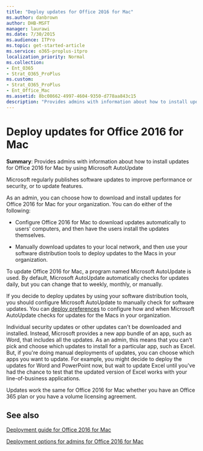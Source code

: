 ```yaml
---
title: "Deploy updates for Office 2016 for Mac"
ms.author: danbrown
author: DHB-MSFT
manager: laurawi
ms.date: 7/30/2015
ms.audience: ITPro
ms.topic: get-started-article
ms.service: o365-proplus-itpro
localization_priority: Normal
ms.collection: 
- Ent_O365
- Strat_O365_ProPlus
ms.custom:
- Strat_O365_ProPlus
- Ent_Office_Mac
ms.assetid: 8bc08662-4997-4604-9350-d778aa843c15
description: "Provides admins with information about how to install updates for Office 2016 for Mac by using Microsoft AutoUpdate"
---
```


# Deploy updates for Office 2016 for Mac

 **Summary**: Provides admins with information about how to install updates for Office 2016 for Mac by using Microsoft AutoUpdate
  
Microsoft regularly publishes software updates to improve performance or security, or to update features.
  
As an admin, you can choose how to download and install updates for Office 2016 for Mac for your organization. You can do either of the following:
  
- Configure Office 2016 for Mac to download updates automatically to users' computers, and then have the users install the updates themselves.
    
- Manually download updates to your local network, and then use your software distribution tools to deploy updates to the Macs in your organization.
    
To update Office 2016 for Mac, a program named Microsoft AutoUpdate is used. By default, Microsoft AutoUpdate automatically checks for updates daily, but you can change that to weekly, monthly, or manually. 
  
If you decide to deploy updates by using your software distribution tools, you should configure Microsoft AutoUpdate to manually check for software updates. You can [deploy preferences](deploy-preferences-for-office-for-mac.md) to configure how and when Microsoft AutoUpdate checks for updates for the Macs in your organization. 
  
Individual security updates or other updates can't be downloaded and installed. Instead, Microsoft provides a new app bundle of an app, such as Word, that includes all the updates. As an admin, this means that you can't pick and choose which updates to install for a particular app, such as Excel. But, if you're doing manual deployments of updates, you can choose which apps you want to update. For example, you might decide to deploy the updates for Word and PowerPoint now, but wait to update Excel until you've had the chance to test that the updated version of Excel works with your line-of-business applications. 
  
Updates work the same for Office 2016 for Mac whether you have an Office 365 plan or you have a volume licensing agreement.
  
## See also

[Deployment guide for Office 2016 for Mac](deployment-guide-for-office-for-mac.md)
  
[Deployment options for admins for Office 2016 for Mac](deployment-options-for-office-for-mac.md)

